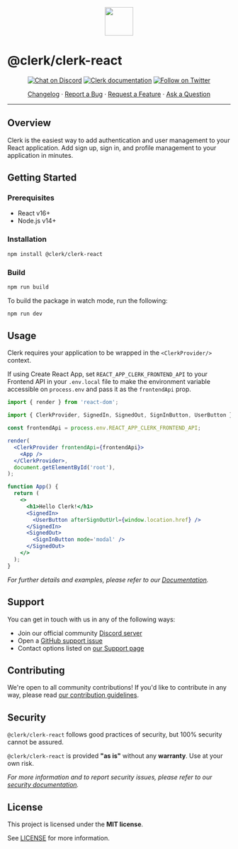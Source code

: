 <p align="center">
  <a href="https://clerk.dev?utm_source=github&utm_medium=clerk_react" target="_blank" rel="noopener noreferrer">
    <picture>
      <source media="(prefers-color-scheme: dark)" srcset="https://dashboard.clerk.dev/assets/logo-dark-mode-400x400.png">
      <img src="https://dashboard.clerk.dev/assets/logo-light-mode-400x400.png" height="64">
    </picture>
  </a>
  <br />
</p>

# @clerk/clerk-react

<div align="center">

[![Chat on Discord](https://img.shields.io/discord/856971667393609759.svg?logo=discord)](https://discord.com/invite/b5rXHjAg7A)
[![Clerk documentation](https://img.shields.io/badge/documentation-clerk-green.svg)](https://clerk.dev/docs?utm_source=github&utm_medium=clerk_react)
[![Follow on Twitter](https://img.shields.io/twitter/follow/ClerkDev?style=social)](https://twitter.com/intent/follow?screen_name=ClerkDev)

[Changelog](https://github.com/clerkinc/javascript/blob/main/packages/react/CHANGELOG.md)
·
[Report a Bug](https://github.com/clerkinc/javascript/issues/new?assignees=&labels=bug&template=bug_report.md&title=Bug%3A+)
·
[Request a Feature](https://github.com/clerkinc/javascript/issues/new?assignees=&labels=enhancement&template=feature_request.md&title=Feature%3A+)
·
[Ask a Question](https://github.com/clerkinc/javascript/issues/new?assignees=&labels=question&template=ask_a_question.md&title=Support%3A+)

</div>

---

## Overview

Clerk is the easiest way to add authentication and user management to your React application. Add sign up, sign in, and profile management to your application in minutes.

## Getting Started

### Prerequisites

- React v16+
- Node.js v14+

### Installation

```sh
npm install @clerk/clerk-react
```

### Build

```sh
npm run build
```

To build the package in watch mode, run the following:

```sh
npm run dev
```

## Usage

Clerk requires your application to be wrapped in the `<ClerkProvider/>` context.

If using Create React App, set `REACT_APP_CLERK_FRONTEND_API` to your Frontend API in your `.env.local` file to make the environment variable accessible on `process.env` and pass it as the `frontendApi` prop.

```jsx
import { render } from 'react-dom';

import { ClerkProvider, SignedIn, SignedOut, SignInButton, UserButton } from '@clerk/clerk-react';

const frontendApi = process.env.REACT_APP_CLERK_FRONTEND_API;

render(
  <ClerkProvider frontendApi={frontendApi}>
    <App />
  </ClerkProvider>,
  document.getElementById('root'),
);

function App() {
  return (
    <>
      <h1>Hello Clerk!</h1>
      <SignedIn>
        <UserButton afterSignOutUrl={window.location.href} />
      </SignedIn>
      <SignedOut>
        <SignInButton mode='modal' />
      </SignedOut>
    </>
  );
}
```

_For further details and examples, please refer to our [Documentation](https://clerk.dev/docs?utm_source=github&utm_medium=clerk_react)._

## Support

You can get in touch with us in any of the following ways:

- Join our official community [Discord server](https://discord.com/invite/b5rXHjAg7A)
- Open a [GitHub support issue](https://github.com/clerkinc/javascript/issues/new?assignees=&labels=question&template=ask_a_question.md&title=Support%3A+)
- Contact options listed on [our Support page](https://clerk.dev/support?utm_source=github&utm_medium=clerk_react)

## Contributing

We're open to all community contributions! If you'd like to contribute in any way, please read [our contribution guidelines](https://github.com/clerkinc/javascript/blob/main/packages/react/docs/CONTRIBUTING.md).

## Security

`@clerk/clerk-react` follows good practices of security, but 100% security cannot be assured.

`@clerk/clerk-react` is provided **"as is"** without any **warranty**. Use at your own risk.

_For more information and to report security issues, please refer to our [security documentation](https://github.com/clerkinc/javascript/blob/main/packages/react/docs/SECURITY.md)._

## License

This project is licensed under the **MIT license**.

See [LICENSE](https://github.com/clerkinc/javascript/blob/main/packages/react/LICENSE) for more information.
